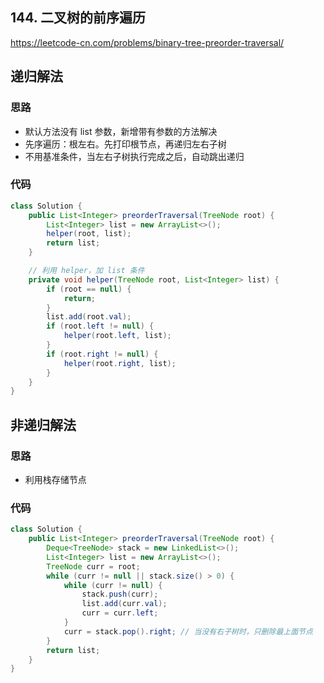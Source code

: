 ## 144. 二叉树的前序遍历

https://leetcode-cn.com/problems/binary-tree-preorder-traversal/

## 递归解法

### 思路

- 默认方法没有 list 参数，新增带有参数的方法解决
- 先序遍历：根左右。先打印根节点，再递归左右子树
- 不用基准条件，当左右子树执行完成之后，自动跳出递归

### 代码

```Java
class Solution {
    public List<Integer> preorderTraversal(TreeNode root) {
        List<Integer> list = new ArrayList<>();
        helper(root, list);
        return list;
    }

    // 利用 helper，加 list 条件
    private void helper(TreeNode root, List<Integer> list) {
        if (root == null) {
            return;
        }
        list.add(root.val);
        if (root.left != null) {
            helper(root.left, list);
        }
        if (root.right != null) {
            helper(root.right, list);
        }
    }
}
```

## 非递归解法

### 思路

- 利用栈存储节点

### 代码

```Java
class Solution {
    public List<Integer> preorderTraversal(TreeNode root) {
        Deque<TreeNode> stack = new LinkedList<>();
        List<Integer> list = new ArrayList<>();
        TreeNode curr = root;
        while (curr != null || stack.size() > 0) {
            while (curr != null) {
                stack.push(curr);
                list.add(curr.val);
                curr = curr.left;
            }
            curr = stack.pop().right; // 当没有右子树时，只删除最上面节点
        }
        return list;
    }
}
```

